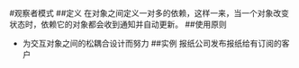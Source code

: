 #观察者模式
##定义
在对象之间定义一对多的依赖，这样一来，当一个对象改变状态时，依赖它的对象都会收到通知并自动更新。
##使用原则
- 为交互对象之间的松耦合设计而努力
##实例
报纸公司发布报纸给有订阅的客户